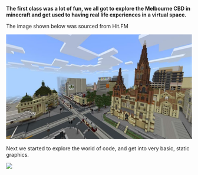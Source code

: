 **The first class was a lot of fun, we all got to explore the Melbourne CBD in minecraft and get used to having real life experiences in a virtual space.**

The image shown below was sourced from Hit.FM

![](mini-melbourne-minecraft.jpg)

Next we started to explore the world of code, and get into very basic, static graphics. 

![](Screen20%Shot20%2020-10-2020%at20%2.17.1320%pm)

